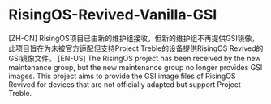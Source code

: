 # RisingOS-Revived-Vanilla-GSI
[ZH-CN] RisingOS项目已由新的维护组接收，但新的维护组不再提供GSI镜像，此项目旨在为未被官方适配但支持Project Treble的设备提供RisingOS Revived的GSI镜像文件。
[EN-US] The RisingOS project has been received by the new maintenance group, but the new maintenance group no longer provides GSI images. This project aims to provide the GSI image files of RisingOS Revived for devices that are not officially adapted but support Project Treble.


